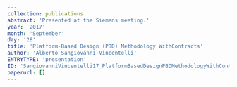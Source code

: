 ```yaml
---
collection: publications
abstract: 'Presented at the Siemens meeting.'
year: '2017'
month: 'September'
day: '28'
title: 'Platform-Based Design (PBD) Methodology WithContracts'
author: 'Alberto Sangiovanni-Vincentelli'
ENTRYTYPE: 'presentation'
ID: 'SangiovanniVincentelli17_PlatformBasedDesignPBDMethodologyWithContracts'
paperurl: []
---
```

